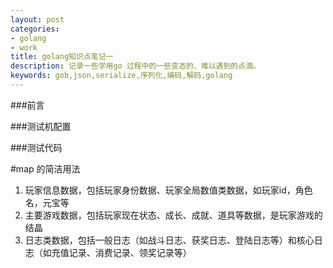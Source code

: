```yaml
---
layout: post
categories: 
- golang
- work
title: golang知识点笔记一
description: 记录一些学用go 过程中的一些变态的、难以遇到的点滴。
keywords: gob,json,serialize,序列化,编码,解码,golang
---
```


###前言

###测试机配置


###测试代码

#map 的简洁用法
    


1. 玩家信息数据，包括玩家身份数据、玩家全局数值类数据，如玩家id，角色名，元宝等
2. 主要游戏数据，包括玩家现在状态、成长、成就、道具等数据，是玩家游戏的结晶
3. 日志类数据，包括一般日志（如战斗日志、获奖日志、登陆日志等）和核心日志（如充值记录、消费记录、领奖记录等）
